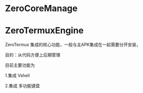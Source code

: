 # ZeroCoreManage

# ZeroTermuxEngine

ZeroTermux 集成的核心功能，一般与主APK集成在一起需要分开安装，

目的：从代码方便上后期管理 

目前主要功能为

1.集成 Vshell 

2.集成 多功能键盘 
